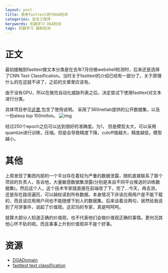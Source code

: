 ```yaml
---
layout: post
title: 使用fasttext进行DGA检测
categories: 安全工程师
kerywords: 机器学习 DGA检测
tags: 机器学习 威胁检测
---
```


# 正文

最初接触到fasttext做文本分类是在去年7月份做webshell检测时，后来还是选择了CNN Text Classification。当时关于fasttext的介绍已经有一部分了。关于原理什么的在这就不讲了，之前的文章里应该有。

由于没有GPU，所以在做完自动化威胁列表之后，决定尝试下使用fasttext对文本进行分类。

具体项目参见[这里](https://github.com/mylamour/DGADomain),包含了使用说明。
采用了360netlab提供的公开数据集，以及一份alexa top 100millon。
![img](https://img.iami.xyz/images/47637980-3d043d00-db98-11e8-9bf3-537a4ecf90ee.png)

经过250个epoch之后可以达到很好的准确度。为1， 但是模型太大，可以采用quantize进行训练，压缩。但是会导致精度下降，cutoff值越大，精度越低，模型越小。

# 其他

上周发现了集团内部的一个平台存在着较为严重的数据泄露，随机直接联系了那个项目的负责人，告诉他，大量敏感数据集泄露(分别是来自不同平台推送的训练数据集)。然后这个人，这个技术专家就直接在前端改了下，完了...今天，再去测，还是存在路径遍历，可以越权读到所有数据。本身情况下非该应用用户是不能下载的，而且该应用用户间也不能随便下别人的数据集。后来谈着没两句，居然给我说到了月饼事件，说起了价值观。这尼玛的专家，真是呵呵呵。

就算大部分人知道正确的价值观，也不代表他们会做价值观正确的事情。更何况其他心怀不轨的呢。而且事事上升到价值观并不是个好事。

# 资源

* [DGADomain](https://github.com/mylamour/DGADomain)
* [fasttext text classification](https://fasttext.cc/docs/en/supervised-tutorial.html)